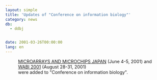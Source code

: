 ```yaml
---
layout: simple
title: 'Updates of "Conference on information biology"'
category: news
db:
  - ddbj


date: 2001-03-26T00:00:00
lang: en
---
```


<dd><a href="http://www.healthtech.com/2001/mfj/index.htm">MICROARRAYS AND MICROCHIPS JAPAN</a> (June 4-5, 2001) and<br><a href="http://www.brics.dk/wabi2001/">WABI 2001</a> (August 28-31, 2001)<br>were added to "Conference on information biology".</dd>
